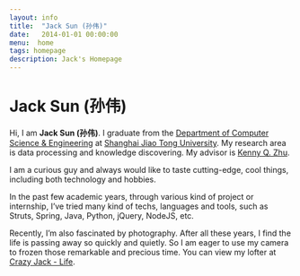 ```yaml
---
layout: info
title:  "Jack Sun (孙伟)"
date:   2014-01-01 00:00:00
menu:  home
tags: homepage
description: Jack's Homepage
---
```


Jack Sun (孙伟)
==============

Hi, I am **Jack Sun (孙伟)**. I graduate from the
[Department of Computer Science & Engineering](http://www.cs.sjtu.edu.cn/ ) at
[Shanghai Jiao Tong University](http://www.sjtu.edu.cn).
My research area is data processing and knowledge discovering. My advisor is
[Kenny Q. Zhu](http://www.cs.sjtu.edu.cn/~kzhu/).

I am a curious guy and always would like to taste cutting-edge,
cool things, including both technology and hobbies.

In the past few academic years, through various kind of project or internship,
I’ve tried many kind of techs, languages and tools, such as Struts, Spring,
Java, Python, jQuery, NodeJS, etc.

Recently, I’m also fascinated by photography. After all these years, I find the
life is passing away so quickly and quietly. So I am eager to use my camera to
frozen those remarkable and precious time. You can view my lofter at
[Crazy Jack - Life](http://life.jkcrazy.net).